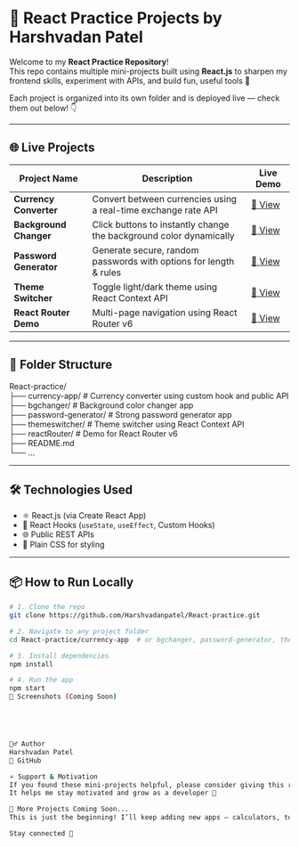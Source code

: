 # 🧪 React Practice Projects by Harshvadan Patel

Welcome to my **React Practice Repository**!  
This repo contains multiple mini-projects built using **React.js** to sharpen my frontend skills, experiment with APIs, and build fun, useful tools 🚀

Each project is organized into its own folder and is deployed live — check them out below! 👇

---

## 🌐 Live Projects

| Project Name             | Description                                                       | Live Demo |
|--------------------------|-------------------------------------------------------------------|-----------|
| **Currency Converter**   | Convert between currencies using a real-time exchange rate API    | [🔗 View](https://react-practice-ghtp.vercel.app/) |
| **Background Changer**   | Click buttons to instantly change the background color dynamically| [🔗 View](https://react-practice-chi-opal.vercel.app/) |
| **Password Generator**   | Generate secure, random passwords with options for length & rules | [🔗 View](https://react-practice-pg.vercel.app/) |
| **Theme Switcher**       | Toggle light/dark theme using React Context API                   | [🔗 View](https://react-practice-4qzn.vercel.app/) |
| **React Router Demo**    | Multi-page navigation using React Router v6                       | [🔗 View](https://react-practice-4qzn.vercel.app/) |

---

## 📁 Folder Structure

React-practice/  
├── currency-app/             # Currency converter using custom hook and public API  
├── bgchanger/               # Background color changer app  
├── password-generator/      # Strong password generator app  
├── themeswitcher/           # Theme switcher using React Context API  
├── reactRouter/             # Demo for React Router v6  
├── README.md  
└── ...

---

## 🛠️ Technologies Used

- ⚛️ React.js (via Create React App)
- 🎣 React Hooks (`useState`, `useEffect`, Custom Hooks)
- 🌐 Public REST APIs
- 💅 Plain CSS for styling

---

## 📦 How to Run Locally

```bash
# 1. Clone the repo
git clone https://github.com/Harshvadanpatel/React-practice.git

# 2. Navigate to any project folder
cd React-practice/currency-app  # or bgchanger, password-generator, themeswitcher, reactRouter

# 3. Install dependencies
npm install

# 4. Run the app
npm start
📸 Screenshots (Coming Soon)





🙋‍♂️ Author
Harshvadan Patel
📎 GitHub

⭐ Support & Motivation
If you found these mini-projects helpful, please consider giving this repo a ⭐
It helps me stay motivated and grow as a developer 🙏

🚀 More Projects Coming Soon...
This is just the beginning! I’ll keep adding new apps — calculators, to-do lists, weather apps, and more.

Stay connected 🌟
